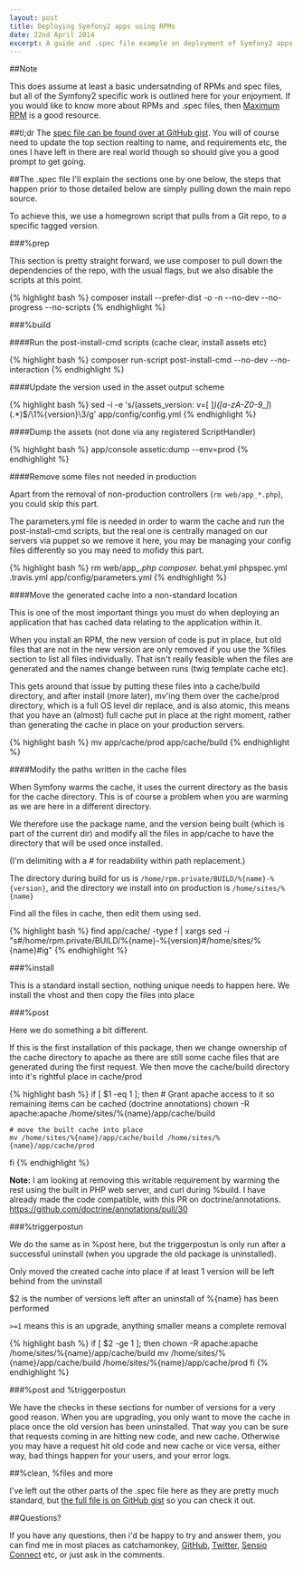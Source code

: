 ```yaml
---
layout: post
title: Deploying Symfony2 apps using RPMs
date: 22nd April 2014
excerpt: A guide and .spec file example on deployment of Symfony2 apps using RPMs
---
```


##Note

This does assume at least a basic undersatnding of RPMs and spec files, but all of the Symfony2 specific work is outlined here for your enjoyment. If you would like to know more about RPMs and .spec files, then [Maximum RPM](http://www.rpm.org/max-rpm/ "Maximum RPM") is a good resource.

##tl;dr
The [spec file can be found over at GitHub gist](https://gist.github.com/catchamonkey/8575619f450fe4c94acd).
You will of course need to update the top section realting to name, and requirements etc, the ones I have left in there are real world though so should give you a good prompt to get going.

##The .spec file
I'll explain the sections one by one below, the steps that happen prior to those detailed below are simply pulling down the main repo source.

To achieve this, we use a homegrown script that pulls from a Git repo, to a specific tagged version.

###%prep

This section is pretty straight forward, we use composer to pull down the dependencies of the repo, with the usual flags, but we also disable the scripts at this point.

{% highlight bash %}
composer install --prefer-dist -o -n --no-dev --no-progress --no-scripts
{% endhighlight %}

###%build

####Run the post-install-cmd scripts (cache clear, install assets etc)

{% highlight bash %}
composer run-script post-install-cmd --no-dev --no-interaction
{% endhighlight %}

####Update the version used in the asset output scheme

{% highlight bash %}
sed -i -e 's/\(assets_version: v=[ ]*\)\([a-zA-Z0-9_]*\)\(.*\)$/\1%{version}\3/g' app/config/config.yml
{% endhighlight %}

####Dump the assets (not done via any registered ScriptHandler)

{% highlight bash %}
app/console assetic:dump --env=prod
{% endhighlight %}

####Remove some files not needed in production

Apart from the removal of non-production controllers (```rm web/app_*.php```), you could skip this part.

The parameters.yml file is needed in order to warm the cache and run the post-install-cmd scripts, but the real one is centrally managed on our servers via puppet so we remove it here, you may be managing your config files differently so you may need to mofidy this part.

{% highlight bash %}
rm web/app_*.php composer.* behat.yml phpspec.yml .travis.yml app/config/parameters.yml
{% endhighlight %}

####Move the generated cache into a non-standard location

This is one of the most important things you must do when deploying an application that has cached data relating to the application within it.

When you install an RPM, the new version of code is put in place, but old files that are not in the new version are only removed if you use the %files section to list all files individually. That isn't really feasible when the files are generated and the names change between runs (twig template cache etc).

This gets around that issue by putting these files into a cache/build directory, and after install (more later), mv'ing them over the cache/prod directory, which is a full OS level dir replace, and is also atomic, this means that you have an (almost) full cache put in place at the right moment, rather than generating the cache in place on your production servers.

{% highlight bash %}
mv app/cache/prod app/cache/build
{% endhighlight %}

####Modify the paths written in the cache files

When Symfony warms the cache, it uses the current directory as the basis for the cache directory. This is of course a problem when you are warming as we are here in a different directory.

We therefore use the package name, and the version being built (which is part of the current dir) and modify all the files in app/cache to have the directory that will be used once installed.

(I'm delimiting with a # for readability within path replacement.)

The directory during build for us is ```/home/rpm.private/BUILD/%{name}-%{version}```, and the directory we install into on production is ```/home/sites/%{name}```

Find all the files in cache, then edit them using sed.

{% highlight bash %}
find app/cache/ -type f | xargs sed -i "s#/home/rpm.private/BUILD/%{name}-%{version}#/home/sites/%{name}#ig"
{% endhighlight %}


###%install

This is a standard install section, nothing unique needs to happen here. We install the vhost and then copy the files into place


###%post

Here we do something a bit different.

If this is the first installation of this package, then we change ownership of the cache directory to apache as there are still some cache files that are generated during the first request.
We then move the cache/build directory into it's rightful place in cache/prod

{% highlight bash %}
if [ $1 -eq 1 ]; then
    # Grant apache access to it so remaining items can be cached (doctrine annotations)
    chown -R apache:apache /home/sites/%{name}/app/cache/build

    # move the built cache into place
    mv /home/sites/%{name}/app/cache/build /home/sites/%{name}/app/cache/prod
fi
{% endhighlight %}

<strong>Note:</strong> I am looking at removing this writable requirement by warming the rest using the built in PHP web server, and curl during %build. I have already made the code compatible, with this PR on doctrine/annotations. https://github.com/doctrine/annotations/pull/30

###%triggerpostun

We do the same as in %post here, but the triggerpostun is only run after a successful uninstall (when you upgrade the old package is uninstalled).

Only moved the created cache into place if at least 1 version will be left behind from the uninstall

$2 is the number of versions left after an uninstall of %{name} has been performed

```>=1``` means this is an upgrade, anything smaller means a complete removal

{% highlight bash %}
if [ $2 -ge 1 ]; then
    chown -R apache:apache /home/sites/%{name}/app/cache/build
    mv /home/sites/%{name}/app/cache/build /home/sites/%{name}/app/cache/prod
fi
{% endhighlight %}


###%post and %triggerpostun

We have the checks in these sections for number of versions for a very good reason. When you are upgrading, you only want to move the cache in place once the old version has been uninstalled. That way you can be sure that requests coming in are hitting new code, and new cache. Otherwise you may have a request hit old code and new cache or vice versa, either way, bad things happen for your users, and your error logs.

##%clean, %files and more

I've left out the other parts of the .spec file here as they are pretty much standard, but [the full file is on GitHub gist](https://gist.github.com/catchamonkey/8575619f450fe4c94acd) so you can check it out.


##Questions?

If you have any questions, then i'd be happy to try and answer them, you can find me in most places as catchamonkey, [GitHub](https://github.com/catchamonkey), [Twitter](https://twitter.com/catchamonkey), [Sensio Connect](https://connect.sensiolabs.com/profile/catchamonkey) etc, or just ask in the comments.
